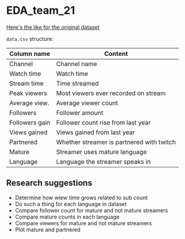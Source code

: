 # EDA_team_21

[Here's the like for the original dataset](https://www.kaggle.com/datasets/aayushmishra1512/twitchdata)

`data.csv` structure:

|Column name   |Content                                  |
|--------------|-----------------------------------------|
|Channel       |Channel name                             |
|Watch time    |Watch time                               |
|Stream time   |Time streamed                            |
|Peak viewers  |Most viewers ever recorded on stream     |
|Average view. |Average viewer count                     |
|Followers     |Follower amount                          |
|Followers gain|Follower count rise from last year       |
|Views gained  |Views gained from last year              |
|Partnered     |Whether streamer is partnered with twitch|
|Mature        |Streamer uses mature language            |
|Language      |Language the streamer speaks in          |

## Research suggestions
- Determine how wiew time grows related to sub count
- Do such a thing for each language in dataset
- Compare follower count for mature and not mature streamers
- Compare mature counts in each language
- Compare viewers for mature and not mature streamers
- Plot mature and partnered
